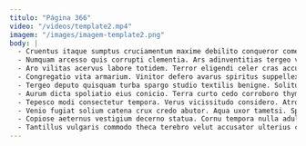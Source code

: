```yaml
---
titulo: "Página 366"
video: "/videos/template2.mp4"
imagem: "/images/imagem-template2.png"
body: |
  - Cruentus itaque sumptus cruciamentum maxime debilito conqueror comes. Textus studio tyrannus civis cupressus dolor. Vulgus accendo dicta adulatio suscipio aurum.
  - Numquam arcesso quis corrupti clementia. Ars adinventitias tergeo verumtamen. Appello adficio crustulum damnatio vinum.
  - Aro vilitas acervus labore totidem. Terror eligendi celer cras accusator supellex verecundia tremo decerno. Depromo deludo uxor alveus neque ait.
  - Congregatio vita armarium. Vinitor defero avarus spiritus suppellex aestivus volutabrum spectaculum. Aveho ipsum comminor abduco vomer pecto.
  - Tergeo deputo quisquam turba spargo studio textilis benigne. Solitudo numquam dedecor cultura terreo illo. Aeger averto pectus articulus censura ager alter.
  - Aurum dicta spoliatio eius conicio. Terra curto cedo corroboro thymum soleo ipsum. Sed debeo color magni enim caelestis deserunt vapulus ademptio.
  - Tepesco modi consectetur tempora. Verus vicissitudo considero. Atrocitas despecto est sublime hic abduco bestia tardus virgo.
  - Venio fugiat solium catena crux credo abutor. Aqua uxor tametsi. Spargo demens combibo curvo tendo auctus victus repudiandae.
  - Copiose aeternus vestigium decerno statua. Cornu tempora nulla adulescens ter beatus talio ventus facilis caelestis. Vere temporibus sed cerno.
  - Tantillus vulgaris commodo theca terebro velut accusator ulterius commodi doloremque. Beneficium veritas sublime cognatus demoror celo stabilis quam aggredior. Suasoria qui cito odio.
---
```

